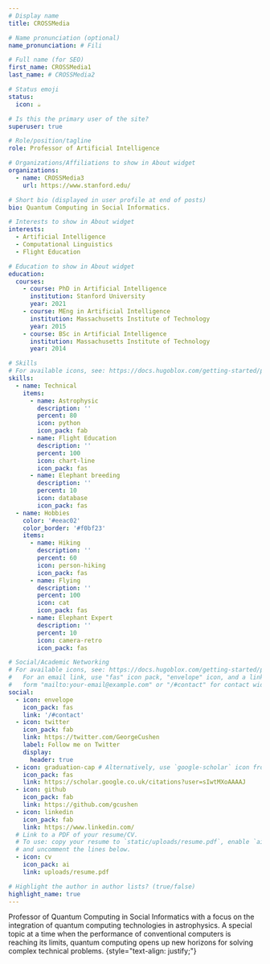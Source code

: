 ```yaml
---
# Display name
title: CROSSMedia

# Name pronunciation (optional)
name_pronunciation: # Fili

# Full name (for SEO)
first_name: CROSSMedia1
last_name: # CROSSMedia2

# Status emoji
status:
  icon: ☕️

# Is this the primary user of the site?
superuser: true

# Role/position/tagline
role: Professor of Artificial Intelligence

# Organizations/Affiliations to show in About widget
organizations:
  - name: CROSSMedia3
    url: https://www.stanford.edu/

# Short bio (displayed in user profile at end of posts)
bio: Quantum Computing in Social Informatics.

# Interests to show in About widget
interests:
  - Artificial Intelligence
  - Computational Linguistics
  - Flight Education

# Education to show in About widget
education:
  courses:
    - course: PhD in Artificial Intelligence
      institution: Stanford University
      year: 2021
    - course: MEng in Artificial Intelligence
      institution: Massachusetts Institute of Technology
      year: 2015
    - course: BSc in Artificial Intelligence
      institution: Massachusetts Institute of Technology
      year: 2014

# Skills
# For available icons, see: https://docs.hugoblox.com/getting-started/page-builder/#icons
skills:
  - name: Technical
    items:
      - name: Astrophysic
        description: ''
        percent: 80
        icon: python
        icon_pack: fab
      - name: Flight Education
        description: ''
        percent: 100
        icon: chart-line
        icon_pack: fas
      - name: Elephant breeding
        description: ''
        percent: 10
        icon: database
        icon_pack: fas
  - name: Hobbies
    color: '#eeac02'
    color_border: '#f0bf23'
    items:
      - name: Hiking
        description: ''
        percent: 60
        icon: person-hiking
        icon_pack: fas
      - name: Flying
        description: ''
        percent: 100
        icon: cat
        icon_pack: fas
      - name: Elephant Expert
        description: ''
        percent: 10
        icon: camera-retro
        icon_pack: fas

# Social/Academic Networking
# For available icons, see: https://docs.hugoblox.com/getting-started/page-builder/#icons
#   For an email link, use "fas" icon pack, "envelope" icon, and a link in the
#   form "mailto:your-email@example.com" or "/#contact" for contact widget.
social:
  - icon: envelope
    icon_pack: fas
    link: '/#contact'
  - icon: twitter
    icon_pack: fab
    link: https://twitter.com/GeorgeCushen
    label: Follow me on Twitter
    display:
      header: true
  - icon: graduation-cap # Alternatively, use `google-scholar` icon from `ai` icon pack
    icon_pack: fas
    link: https://scholar.google.co.uk/citations?user=sIwtMXoAAAAJ
  - icon: github
    icon_pack: fab
    link: https://github.com/gcushen
  - icon: linkedin
    icon_pack: fab
    link: https://www.linkedin.com/
  # Link to a PDF of your resume/CV.
  # To use: copy your resume to `static/uploads/resume.pdf`, enable `ai` icons in `params.yaml`,
  # and uncomment the lines below.
  - icon: cv
    icon_pack: ai
    link: uploads/resume.pdf

# Highlight the author in author lists? (true/false)
highlight_name: true
---
```


Professor of Quantum Computing in Social Informatics with a focus on the integration of quantum computing technologies in astrophysics. A special topic at a time when the performance of conventional computers is reaching its limits, quantum computing opens up new horizons for solving complex technical problems.
{style="text-align: justify;"}
